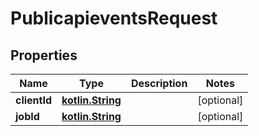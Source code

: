 # PublicapieventsRequest

## Properties
Name | Type | Description | Notes
------------ | ------------- | ------------- | -------------
**clientId** | [**kotlin.String**](.md) |  |  [optional]
**jobId** | [**kotlin.String**](.md) |  |  [optional]
